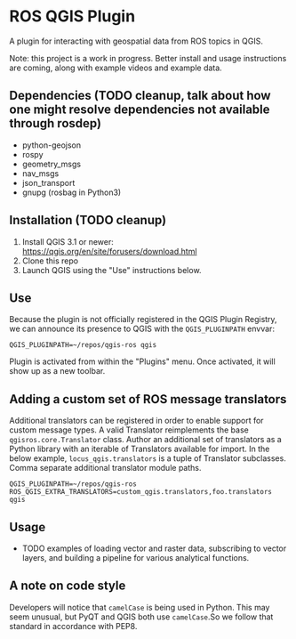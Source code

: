 # ROS QGIS Plugin

A plugin for interacting with geospatial data from ROS topics in QGIS.

Note: this project is a work in progress. Better install and usage instructions are coming, along with example videos and example data.

## Dependencies (TODO cleanup, talk about how one might resolve dependencies not available through rosdep)
- python-geojson
- rospy
- geometry_msgs
- nav_msgs
- json_transport
- gnupg (rosbag in Python3)

## Installation (TODO cleanup)

1. Install QGIS 3.1 or newer: https://qgis.org/en/site/forusers/download.html
2. Clone this repo
3. Launch QGIS using the "Use" instructions below.


## Use
Because the plugin is not officially registered in the QGIS Plugin Registry, we can announce its presence to QGIS with the `QGIS_PLUGINPATH` envvar:

`QGIS_PLUGINPATH=~/repos/qgis-ros qgis`

Plugin is activated from within the "Plugins" menu. Once activated, it will show up as a new toolbar.

## Adding a custom set of ROS message translators
Additional translators can be registered in order to enable support for custom message types. A valid Translator reimplements the base `qgisros.core.Translator` class. Author an additional set of translators as a Python library with an iterable of Translators available for import. In the below example, `locus_qgis.translators` is a tuple of Translator subclasses. Comma separate additional translator module paths.

`QGIS_PLUGINPATH=~/repos/qgis-ros ROS_QGIS_EXTRA_TRANSLATORS=custom_qgis.translators,foo.translators qgis`

## Usage
- TODO examples of loading vector and raster data, subscribing to vector layers, and building a pipeline for various analytical functions.

## A note on code style
Developers will notice that `camelCase` is being used in Python. This may seem unusual, but PyQT and QGIS both use `camelCase`.So we follow that standard in accordance with PEP8.
